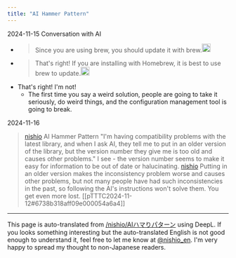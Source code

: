 ```yaml
---
title: "AI Hammer Pattern"
---
```


2024-11-15
Conversation with AI
- > Since you are using brew, you should update it with brew.<img src='https://scrapbox.io/api/pages/nishio-en/nishio/icon' alt='nishio.icon' height="19.5"/>
- > That's right! If you are installing with Homebrew, it is best to use brew to update.<img src='https://scrapbox.io/api/pages/nishio-en/gpt/icon' alt='gpt.icon' height="19.5"/>
- That's right! I'm not!
    - The first time you say a weird solution, people are going to take it seriously, do weird things, and the configuration management tool is going to break.

2024-11-16
> [nishio](https://x.com/nishio/status/1857802368982872150) AI Hammer Pattern
>  "I'm having compatibility problems with the latest library, and when I ask AI, they tell me to put in an older version of the library, but the version number they give me is too old and causes other problems."
>  I see - the version number seems to make it easy for information to be out of date or halucinating.
> [nishio](https://x.com/nishio/status/1857803208497967284) Putting in an older version makes the inconsistency problem worse and causes other problems, but not many people have had such inconsistencies in the past, so following the AI's instructions won't solve them. You get even more lost.
[[pTTTC2024-11-12#6738b318aff09e000054a6a4]]

---
This page is auto-translated from [/nishio/AIハマりパターン](https://scrapbox.io/nishio/AIハマりパターン) using DeepL. If you looks something interesting but the auto-translated English is not good enough to understand it, feel free to let me know at [@nishio_en](https://twitter.com/nishio_en). I'm very happy to spread my thought to non-Japanese readers.